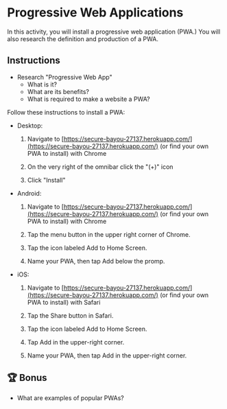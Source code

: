 # Progressive Web Applications

In this activity, you will install a progressive web application (PWA.) You will also research the definition and production of a PWA.

## Instructions

- Research "Progressive Web App"
  - What is it?
  - What are its benefits?
  - What is required to make a website a PWA?

Follow these instructions to install a PWA:

- Desktop:

  1. Navigate to [https://secure-bayou-27137.herokuapp.com/](https://secure-bayou-27137.herokuapp.com/) (or find your own PWA to install) with Chrome

  1. On the very right of the omnibar click the "(+)" icon

  1. Click "Install"

- Android:

  1. Navigate to [https://secure-bayou-27137.herokuapp.com/](https://secure-bayou-27137.herokuapp.com/) (or find your own PWA to install) with Chrome

  1. Tap the menu button in the upper right corner of Chrome.

  1. Tap the icon labeled Add to Home Screen.

  1. Name your PWA, then tap Add below the promp.

- iOS:

  1. Navigate to [https://secure-bayou-27137.herokuapp.com/](https://secure-bayou-27137.herokuapp.com/) (or find your own PWA to install) with Safari

  1. Tap the Share button in Safari.

  1. Tap the icon labeled Add to Home Screen.

  1. Tap Add in the upper-right corner.

  1. Name your PWA, then tap Add in the upper-right corner.

## 🏆 Bonus

- What are examples of popular PWAs?
